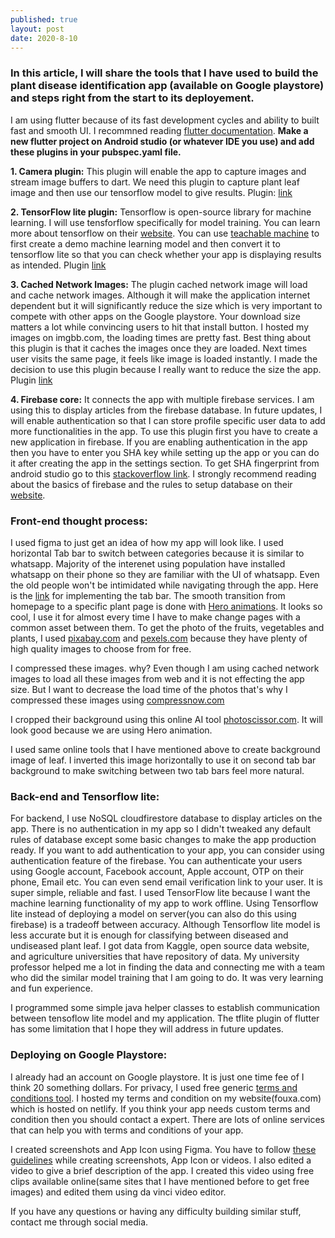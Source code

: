 ```yaml
---
published: true
layout: post
date: 2020-8-10
---
```

### In this article, I will share the tools that I have used to build the plant disease identification app (available on Google playstore) and steps right from the start to its deployement.
I am using flutter because of its fast development cycles and ability to built fast and smooth UI. I recommned reading [flutter documentation](https://docs.flutter.dev/).
**Make a new flutter project on Android studio (or whatever IDE you use) and add these plugins in your pubspec.yaml file.**

**1. Camera plugin:** This plugin will enable the app to capture images and stream image buffers to dart. We need this plugin to capture plant leaf image and then use our tensorflow model to give results.
Plugin: [link](https://pub.dev/packages/camera)

**2. TensorFlow lite plugin:** Tensorflow is open-source library for machine learning. I will use tensforflow specifically for model training. You can learn more about tensorflow on their [website](https://www.tensorflow.org/learn). 
You can use [teachable machine](https://teachablemachine.withgoogle.com/) to first create a demo machine learning model and then convert it to tensorflow lite so that you can check whether your app is displaying results as intended.
Plugin [link](https://pub.dev/packages/tflite)

**3. Cached Network Images:** The plugin cached network image will load and cache network images. Although it will make the application internet dependent but it will significantly reduce the size which is very important to compete with other apps on the Google playstore. Your download size matters a lot while convincing users to hit that install button. I hosted my images on imgbb.com, the loading times are pretty fast. Best thing about this plugin is that it caches the images once they are loaded. Next times user visits the same page, it feels like image is loaded instantly. I made the decision to use this plugin because I really want to reduce the size the app.
Plugin [link](https://pub.dev/packages/cached_network_image)

**4. Firebase core:** It connects the app with multiple firebase services. I am using this to display articles from the firebase database. In future updates, I will enable authentication so that I can store profile specific user data to add more functionalities in the app. To use this plugin first you have to create a new application in firebase. If you are enabling authentication in the app then you have to enter you SHA key while setting up the app or you can do it after creating the app in the settings section. To get SHA fingerprint from android studio go to this [stackoverflow link](https://stackoverflow.com/questions/27609442/how-to-get-the-sha-1-fingerprint-certificate-in-android-studio-for-debug-mode).
I strongly recommend reading about the basics of firebase and the rules to setup database on their [website](https://cloud.google.com/firestore/docs/client/get-firebase).

### **Front-end thought process:** 

I used figma to just get an idea of how my app will look like. I used horizontal Tab bar to switch between categories because it is similar to whatsapp. Majority of the interenet using population have installed whatsapp on their phone so they are familiar with the UI of whatsapp. Even the old people won't be intimidated while navigating through the app. Here is the [link](https://docs.flutter.dev/cookbook/design/tabs) for implementing the tab bar. 
The smooth transition from homepage to a specific plant page is done with [Hero animations](https://docs.flutter.dev/development/ui/animations/hero-animations#:~:text=Flying%20an%20image%20from%20one,as%20a%20shared%20element%20transition.). It looks so cool, I use it for almost every time I have to make change pages with a common asset between them.
To get the photo of the fruits, vegetables and plants, I used [pixabay.com](pixabay.com) and [pexels.com](pexels.com) because they have plenty of high quality images to choose from for free.

I compressed these images. why? 
Even though I am using cached network images to load all these images from web and it is not effecting the app size. But I want to decrease the load time of the photos that's why I compressed these images using [compressnow.com](https://compressnow.com/)

I cropped their background using this online AI tool [photoscissor.com](https://photoscissors.com/). It will look good because we are using Hero animation.

I used same online tools that I have mentioned above to create background image of leaf. I inverted this image horizontally to use it on second tab bar background to make switching between two tab bars feel more natural.

### **Back-end and Tensorflow lite:**

For backend, I use NoSQL cloudfirestore database to display articles on the app. There is no authentication in my app so I didn't tweaked any default rules of database except some basic changes to make the app production ready. 
If you want to add authentication to your app, you can consider using authentication feature of the firebase. You can authenticate your users using Google account, Facebook account, Apple account, OTP on their phone, Email etc. You can even send email verification link to your user. It is super simple, reliable and fast. 
I used TensorFlow lite because I want the machine learning functionality of my app to work offline.
Using Tensorflow lite instead of deploying a model on server(you can also do this using firebase) is a tradeoff between accuracy. Although Tensorflow lite model is less accurate but it is enough for classifying between diseased and undiseased plant leaf. I got data from Kaggle, open source data website, and agriculture universities that have repository of data. My university professor helped me a lot in finding the data and connecting me with a team who did the similar model training that I am going to do. It was very learning and fun experience. 

I programmed some simple java helper classes to establish communication between tensoflow lite model and my application. The tflite plugin of flutter has some limitation that I hope they will address in future updates.

### **Deploying on Google Playstore:**

I already had an account on Google playstore. It is just one time fee of I think 20 something dollars.
For privacy, I used free generic [terms and conditions tool](https://www.termsandconditionsgenerator.com/). I hosted my terms and condition on my website(fouxa.com) which is hosted on netlify. If you think your app needs custom terms and condition then you should contact a expert. There are lots of online services that can help you with terms and conditions of your app.

I created screenshots and App Icon using Figma. You have to follow [these guidelines](https://support.google.com/googleplay/android-developer/answer/9866151?hl=en#zippy=) while creating screenshots, App Icon or videos. I also edited a video to give a brief description of the app. I created this video using free clips available online(same sites that I have mentioned before to get free images) and edited them using da vinci video editor.

If you have any questions or having any difficulty building similar stuff, contact me through social media.
